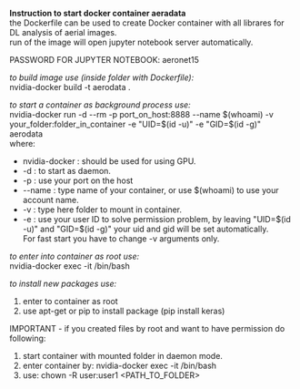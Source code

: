 **Instruction to start docker container aeradata**  
the Dockerfile can be used to create Docker container with all librares for DL analysis of aerial images.  
run of the image will open jupyter notebook server automatically.

PASSWORD FOR JUPYTER NOTEBOOK: aeronet15

*to build image use (inside folder with Dockerfile):*  
nvidia-docker build -t aerodata .

*to start a container as background process use:*   
nvidia-docker run -d --rm -p port_on_host:8888 --name $(whoami) -v your_folder:folder_in_container -e "UID=$(id -u)" -e "GID=$(id -g)" aerodata  
where:
* nvidia-docker 	: should be used for using GPU.
* -d 		: to start as daemon.
* -p        : use your port on the host
* --name 	: type name of your container, or use $(whoami) to use your account name.
* -v 		: type here folder to mount in container.
* -e 		: use your user ID to solve permission problem, by leaving "UID=$(id -u)" and "GID=$(id -g)" your uid and gid will be set automatically.  
For fast start you have to change -v arguments only.

*to enter into container as root use:*  
nvidia-docker exec -it <container name> /bin/bash

*to install new packages use:*
1) enter to container as root  
2) use apt-get or pip to install package (pip install keras)

IMPORTANT - if you created files by root and want to have permission do following:  
1) start container with mounted folder in daemon mode.  
2) enter container by: nvidia-docker exec -it <container name> /bin/bash  
3) use: chown -R user:user1 <PATH_TO_FOLDER>
